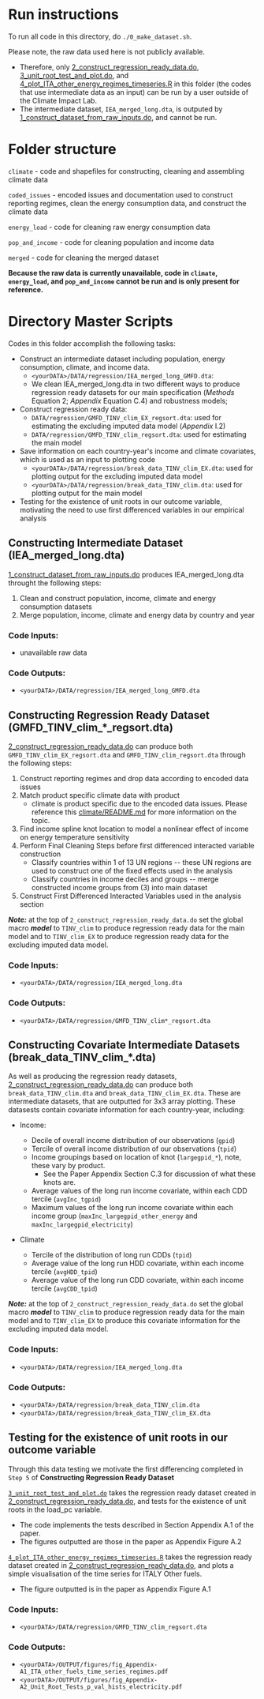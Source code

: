 # Run instructions
To run all code in this directory, do `./0_make_dataset.sh`. 

Please note, the raw data used here is not publicly available. 
* Therefore, only [2_construct_regression_ready_data.do](https://github.com/ClimateImpactLab/energy-code-release-2020/blob/master/0_make_dataset/2_construct_regression_ready_data.do), 
[3_unit_root_test_and_plot.do](https://github.com/ClimateImpactLab/energy-code-release-2020/blob/master/0_make_dataset/3_unit_root_test_and_plot.do), and
[4_plot_ITA_other_energy_regimes_timeseries.R](https://github.com/ClimateImpactLab/energy-code-release-2020/blob/master/0_make_dataset/4_plot_ITA_other_energy_regimes_timeseries.R)
in this folder (the codes that use intermediate data as an input) can be run by a user outside of the Climate Impact Lab. 
* The intermediate dataset, `IEA_merged_long.dta`, is outputed by  [1_construct_dataset_from_raw_inputs.do](https://github.com/ClimateImpactLab/energy-code-release-2020/blob/master/0_make_dataset/1_construct_dataset_from_raw_inputs.do), and cannot be run.

# Folder structure

`climate` - code and shapefiles for constructing, cleaning and assembling climate data 

`coded_issues` - encoded issues and documentation used to construct reporting regimes, clean the energy consumption data, and construct the climate data

`energy_load` - code for cleaning raw energy consumption data

`pop_and_income` - code for cleaning population and income data

`merged` - code for cleaning the merged dataset

**Because the raw data is currently unavailable, code in `climate`, `energy_load`, and `pop_and_income` cannot be run and is only present for reference.**

# Directory Master Scripts

Codes in this folder accomplish the following tasks:
* Construct an intermediate dataset including population, energy consumption, climate, and income data. 
    * `<yourDATA>/DATA/regression/IEA_merged_long_GMFD.dta`: 
    *  We clean IEA_merged_long.dta in two different ways to produce regression ready datasets for our main specification (*Methods* Equation 2; *Appendix* Equation C.4) and robustness models;
* Construct regression ready data:
    * `DATA/regression/GMFD_TINV_clim_EX_regsort.dta`: used for estimating the excluding imputed data model (*Appendix* I.2)
    * `DATA/regression/GMFD_TINV_clim_regsort.dta`: used for estimating the main model
* Save information on each country-year's income and climate covariates, which is used as an input to plotting code
    * `<yourDATA>/DATA/regression/break_data_TINV_clim_EX.dta`: used for plotting output for the excluding imputed data model
    * `<yourDATA>/DATA/regression/break_data_TINV_clim.dta`: used for plotting output for the main model
* Testing for the existence of unit roots in our outcome variable, motivating the need to use first differenced variables in our empirical analysis

## Constructing Intermediate Dataset (IEA_merged_long.dta)

[1_construct_dataset_from_raw_inputs.do](https://github.com/ClimateImpactLab/energy-code-release-2020/blob/master/0_make_dataset/1_construct_dataset_from_raw_inputs.do) produces IEA_merged_long.dta throught the following steps:
1. Clean and construct population, income, climate and energy consumption datasets
2. Merge population, income, climate and energy data by country and year

### Code Inputs:
* unavailable raw data

### Code Outputs:
* `<yourDATA>/DATA/regression/IEA_merged_long_GMFD.dta`

## Constructing Regression Ready Dataset (GMFD_TINV_clim_*_regsort.dta)

[2_construct_regression_ready_data.do](https://github.com/ClimateImpactLab/energy-code-release-2020/blob/master/0_make_dataset/2_construct_regression_ready_data.do) can produce both `GMFD_TINV_clim_EX_regsort.dta` and `GMFD_TINV_clim_regsort.dta` through the following steps:
1. Construct reporting regimes and drop data according to encoded data issues
2. Match product specific climate data with product
    * climate is product specific due to the encoded data issues. Please reference this [climate/README.md](https://github.com/ClimateImpactLab/energy-code-release-2020/tree/master/0_make_dataset/climate) for more information on the topic.
3. Find income spline knot location to model a nonlinear effect of income on energy temperature sensitivity
4. Perform Final Cleaning Steps before first differenced interacted variable construction
	* Classify countries within 1 of 13 UN regions -- these UN regions are used to construct one of the fixed effects used in the analysis
	* Classify countries in income deciles and groups -- merge constructed income groups from (3) into main dataset
5. Construct First Differenced Interacted Variables used in the analysis section

***Note:*** at the top of `2_construct_regression_ready_data.do` set the global macro ***model*** to `TINV_clim` to produce regression ready data for the main model and to `TINV_clim_EX` to produce regression ready data for the excluding imputed data model.

### Code Inputs:
* `<yourDATA>/DATA/regression/IEA_merged_long.dta`

### Code Outputs:
* `<yourDATA>/DATA/regression/GMFD_TINV_clim*_regsort.dta`

## Constructing Covariate Intermediate Datasets (break_data_TINV_clim_*.dta)

As well as producing the regression ready datasets, [2_construct_regression_ready_data.do](https://github.com/ClimateImpactLab/energy-code-release-2020/blob/master/0_make_dataset/2_construct_regression_ready_data.do) 
can produce both `break_data_TINV_clim.dta` and `break_data_TINV_clim_EX.dta`. These are intermediate 
datasets, that are outputted for 3x3 array plotting. These datasests contain covariate information for each 
country-year, including:
* Income: 
    * Decile of overall income distribution of our observations (`gpid`)
    * Tercile of overall income distribution of our observations (`tpid`)
    * Income groupings based on location of knot (`largegpid_*`), note, these vary by product. 
        * See the Paper Appendix Section C.3 for discussion of what these knots are.  
    * Average values of the long run income covariate, within each CDD tercile (`avgInc_tgpid`)
    * Maximum values of the long run income covariate within each income group (`maxInc_largegpid_other_energy` and `maxInc_largegpid_electricity`)

* Climate
    * Tercile of the distribution of long run CDDs (`tpid`)
    * Average value of the long run HDD covariate, within each income tercile (`avgHDD_tpid`)
    * Average value of the long run CDD covariate, within each income tercile (`avgCDD_tpid`)

***Note:*** at the top of `2_construct_regression_ready_data.do` set the global macro ***model*** to `TINV_clim` to produce regression ready data for the main model and to `TINV_clim_EX` to produce this covariate information for the excluding imputed data model.

### Code Inputs:
* `<yourDATA>/DATA/regression/IEA_merged_long.dta`

### Code Outputs:
* `<yourDATA>/DATA/regression/break_data_TINV_clim.dta`
* `<yourDATA>/DATA/regression/break_data_TINV_clim_EX.dta`

## Testing for the existence of unit roots in our outcome variable
Through this data testing we motivate the first differencing completed in `Step 5` of **Constructing Regression Ready Dataset**

[`3_unit_root_test_and_plot.do`](https://github.com/ClimateImpactLab/energy-code-release-2020/blob/master/0_make_dataset/3_unit_root_test_and_plot.do) takes the regression ready dataset created in [2_construct_regression_ready_data.do](https://github.com/ClimateImpactLab/energy-code-release-2020/blob/master/0_make_dataset/2_construct_regression_ready_data.do), and tests for the existence of unit roots in the load_pc variable.
* The code implements the tests described in Section Appendix A.1 of the paper. 
* The figures outputted are those in the paper as Appendix Figure A.2

[`4_plot_ITA_other_energy_regimes_timeseries.R`](https://github.com/ClimateImpactLab/energy-code-release-2020/blob/master/0_make_dataset/4_plot_ITA_other_energy_regimes_timeseries.R) takes the regression ready dataset created in [2_construct_regression_ready_data.do](https://github.com/ClimateImpactLab/energy-code-release-2020/blob/master/0_make_dataset/2_construct_regression_ready_data.do), and plots a simple visualisation of the time series for ITALY Other fuels.
* The figure outputted is in the paper as Appendix Figure A.1


### Code Inputs:
* `<yourDATA>/DATA/regression/GMFD_TINV_clim_regsort.dta`

### Code Outputs:
* `<yourDATA>/OUTPUT/figures/fig_Appendix-A1_ITA_other_fuels_time_series_regimes.pdf`
* `<yourDATA>/OUTPUT/figures/fig_Appendix-A2_Unit_Root_Tests_p_val_hists_electricity.pdf`
